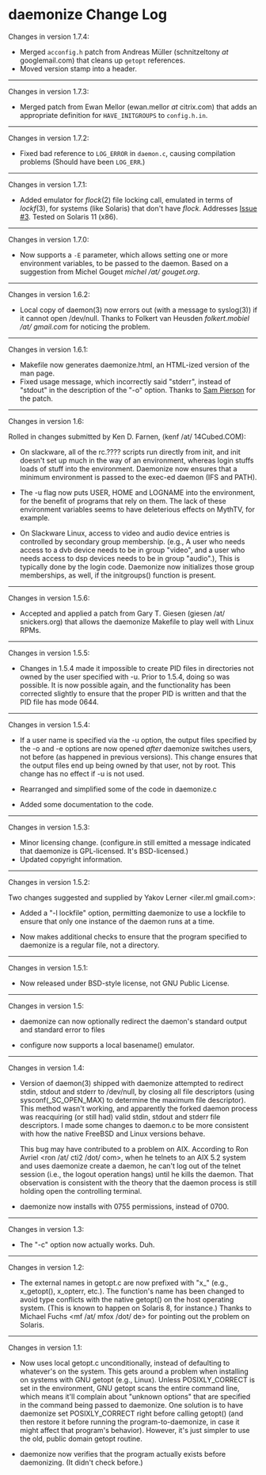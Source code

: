 daemonize Change Log
====================

Changes in version 1.7.4:

- Merged `acconfig.h` patch from Andreas Müller
  (schnitzeltony _at_ googlemail.com) that cleans up `getopt` references.
- Moved version stamp into a header.

-----------------------------------------------------------------------------
Changes in version 1.7.3:

- Merged patch from Ewan Mellor (ewan.mellor _at_ citrix.com) that adds an
  appropriate definition for `HAVE_INITGROUPS` to `config.h.in`.
-----------------------------------------------------------------------------
Changes in version 1.7.2:

- Fixed bad reference to `LOG_ERROR` in `daemon.c`, causing compilation 
  problems (Should have been `LOG_ERR`.)
-----------------------------------------------------------------------------
Changes in version 1.7.1:

- Added emulator for *flock*(2) file locking call, emulated in terms of
  *lockf*(3), for systems (like Solaris) that don't have *flock*. Addresses
  [Issue #3][]. Tested on Solaris 11 (x86).
  
[Issue #3]: https://github.com/bmc/daemonize/issues/3

-----------------------------------------------------------------------------
Changes in version 1.7.0:

- Now supports a `-E` parameter, which allows setting one or more environment
  variables, to be passed to the daemon. Based on a suggestion from
  Michel Gouget *michel /at/ gouget.org*.

-----------------------------------------------------------------------------
Changes in version 1.6.2:

- Local copy of daemon(3) now errors out (with a message to syslog(3)) if
  it cannot open /dev/null. Thanks to Folkert van Heusden
  *folkert.mobiel /at/ gmail.com* for noticing the problem.

-----------------------------------------------------------------------------
Changes in version 1.6.1:

- Makefile now generates daemonize.html, an HTML-ized version of the man page.
- Fixed usage message, which incorrectly said "stderr", instead of "stdout"
  in the description of the "-o" option. Thanks to [Sam Pierson][] for the
  patch.

[Sam Pierson]: http://sampierson.com/blog

-----------------------------------------------------------------------------
Changes in version 1.6:

Rolled in changes submitted by Ken D. Farnen, (kenf /at/ 14Cubed.COM):

- On slackware, all of the rc.???? scripts run directly from init, and init
  doesn't set up much in the way of an environment, whereas login stuffs
  loads of stuff into the environment. Daemonize now ensures that a minimum
  environment is passed to the exec-ed daemon (IFS and PATH).

- The -u flag now puts USER, HOME and LOGNAME into the environment, for the
  benefit of programs that rely on them. The lack of these environment
  variables seems to have deleterious effects on MythTV, for example.

- On Slackware Linux, access to video and audio device entries is
  controlled by secondary group membership. (e.g., A user who needs access
  to a dvb device needs to be in group "video", and a user who needs access
  to dsp devices needs to be in group "audio".), This is typically done by
  the login code. Daemonize now initializes those group memberships, as
  well, if the initgroups() function is present.

-----------------------------------------------------------------------------
Changes in version 1.5.6:

- Accepted and applied a patch from Gary T. Giesen (giesen /at/ snickers.org)
  that allows the daemonize Makefile to play well with Linux RPMs.

-----------------------------------------------------------------------------
Changes in version 1.5.5:

- Changes in 1.5.4 made it impossible to create PID files in directories
  not owned by the user specified with -u. Prior to 1.5.4, doing so was
  possible. It is now possible again, and the functionality has been
  corrected slightly to ensure that the proper PID is written and that the
  PID file has mode 0644.

-----------------------------------------------------------------------------
Changes in version 1.5.4:

- If a user name is specified via the -u option, the output files specified
  by the -o and -e options are now opened *after* daemonize switches users,
  not before (as happened in previous versions). This change ensures that
  the output files end up being owned by that user, not by root. This
  change has no effect if -u is not used.

- Rearranged and simplified some of the code in daemonize.c

- Added some documentation to the code.

-----------------------------------------------------------------------------
Changes in version 1.5.3:

- Minor licensing change. (configure.in still emitted a message indicated
  that daemonize is GPL-licensed. It's BSD-licensed.)
- Updated copyright information.

-----------------------------------------------------------------------------
Changes in version 1.5.2:

Two changes suggested and supplied by Yakov Lerner <iler.ml <at> gmail.com>:

- Added a "-l lockfile" option, permitting daemonize to use a lockfile to
  ensure that only one instance of the daemon runs at a time.

- Now makes additional checks to ensure that the program specified to
  daemonize is a regular file, not a directory.

-----------------------------------------------------------------------------
Changes in version 1.5.1:

- Now released under BSD-style license, not GNU Public License.

-----------------------------------------------------------------------------
Changes in version 1.5:

- daemonize can now optionally redirect the daemon's standard output and
  standard error to files

- configure now supports a local basename() emulator.

-----------------------------------------------------------------------------
Changes in version 1.4:

- Version of daemon(3) shipped with daemonize attempted to redirect
  stdin, stdout and stderr to /dev/null, by closing all file descriptors
  (using sysconf(_SC_OPEN_MAX) to determine the maximum file descriptor).
  This method wasn't working, and apparently the forked daemon process
  was reacquiring (or still had) valid stdin, stdout and stderr file
  descriptors. I made some changes to daemon.c to be more consistent with
  how the native FreeBSD and Linux versions behave.

  This bug may have contributed to a problem on AIX. According to
  Ron Avriel <ron /at/ cti2 /dot/ com>, when he telnets to an AIX 5.2
  system and uses daemonize create a daemon, he can't log out of the telnet
  session (i.e., the logout operation hangs) until he kills the daemon.
  That observation is consistent with the theory that the daemon process is
  still holding open the controlling terminal.

- daemonize now installs with 0755 permissions, instead of 0700.

-----------------------------------------------------------------------------
Changes in version 1.3:

- The "-c" option now actually works. Duh.

-----------------------------------------------------------------------------
Changes in version 1.2:

- The external names in getopt.c are now prefixed with "x_" (e.g.,
  x_getopt(), x_opterr, etc.). The function's name has been changed to
  avoid type conflicts with the native getopt() on the host operating
  system. (This is known to happen on Solaris 8, for instance.) Thanks
  to Michael Fuchs <mf /at/ mfox /dot/ de> for pointing out the problem
  on Solaris.

-----------------------------------------------------------------------------
Changes in version 1.1:

- Now uses local getopt.c unconditionally, instead of defaulting to
  whatever's on the system. This gets around a problem when installing on
  systems with GNU getopt (e.g., Linux). Unless POSIXLY_CORRECT is set in
  the environment, GNU getopt scans the entire command line, which means
  it'll complain about "unknown options" that are specified in the command
  being passed to daemonize. One solution is to have daemonize set
  POSIXLY_CORRECT right before calling getopt() (and then restore it before
  running the program-to-daemonize, in case it might affect that program's
  behavior). However, it's just simpler to use the old, public domain
  getopt routine.

- daemonize now verifies that the program actually exists before
  daemonizing. (It didn't check before.)
